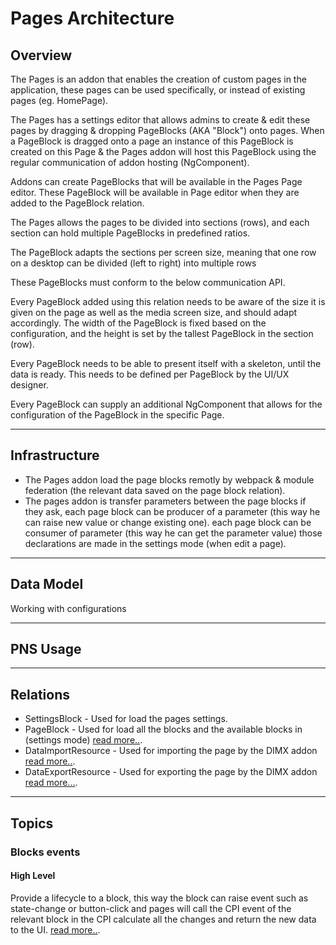 # Pages Architecture

## Overview

<!-- [Provide an overview of the addon architecture] -->
The Pages is an addon that enables the creation of custom pages in the application, these pages can be used specifically, or instead of existing pages (eg. HomePage).

The Pages has a settings editor that allows admins to create & edit these pages by dragging & dropping PageBlocks (AKA "Block") onto pages. When a PageBlock is dragged onto a page an instance of this PageBlock is created on this Page & the Pages addon will host this PageBlock using the regular communication of addon hosting (NgComponent).

Addons can create PageBlocks that will be available in the Pages Page editor. These PageBlock will be available in Page editor when they are added to the PageBlock relation.

The Pages allows the pages to be divided into sections (rows), and each section can hold multiple PageBlocks in predefined ratios.

The PageBlock adapts the sections per screen size, meaning that one row on a desktop can be divided (left to right) into multiple rows

These PageBlocks must conform to the below communication API.

Every PageBlock added using this relation needs to be aware of the size it is given on the page as well as the media screen size, and should adapt accordingly.
The width of the PageBlock is fixed based on the configuration, and the height is set by the tallest PageBlock in the section (row).

Every PageBlock needs to be able to present itself with a skeleton, until the data is ready. This needs to be defined per PageBlock by the UI/UX designer.

Every PageBlock can supply an additional NgComponent that allows for the  configuration of the PageBlock in the specific Page.

---

## Infrastructure

<!-- [Provide any special infrastructue the addon uses (eg. dedicated lambda etc.) and explain their usage] -->
- The Pages addon load the page blocks remotly by webpack & module federation (the relevant data saved on the page block relation).
- The pages addon is transfer parameters between the page blocks if they ask, each page block can be producer of a parameter (this way he can raise new value or change existing one). each page block can be consumer of parameter (this way he can get the parameter value) those declarations are made in the settings mode (when edit a page).

---

## Data Model

<!-- [Provide any data models used by the addon (eg. ADAL tables etc.)] -->
Working with configurations

---

## PNS Usage

<!-- [Provide any PNS subscriptions or publishes done by the addon] -->

---

## Relations

<!-- [Provide any relations provided by the addon, or that the addon subscribes to ] -->
- SettingsBlock - Used for load the pages settings.
- PageBlock - Used for load all the blocks and the available blocks in (settings mode) [read more..](https://apidesign.pepperi.com/addon-relations/addons-link-table/relation-names/page-block).
- DataImportResource - Used for importing the page by the DIMX addon [read more..](https://apidesign.pepperi.com/addon-relations/addons-link-table/relation-names/data-import).
- DataExportResource - Used for exporting the page by the DIMX addon [read more...](https://apidesign.pepperi.com/addon-relations/addons-link-table/relation-names/export-data-source).

---

## Topics

<!-- [Provide a list of sustantial topics in the addons design and supply information regarding each topic] -->
### Blocks events
#### High Level

<!-- [Proivde a high level review of the topic] -->
Provide a lifecycle to a block, this way the block can raise event such as state-change or button-click and pages will call the CPI event of the relevant block in the CPI 
calculate all the changes and return the new data to the UI.
[read more..](https://apidesign.pepperi.com/addon-relations/addons-link-table/relation-names/page-block#block-events).

<!-- #### Key Classes: -->
<!-- - `Topic1Factory` - Creates all the classes for topic1 -->

<!-- #### Diagram -->

<!-- [Provide any diagrams relevant to topic1] -->
